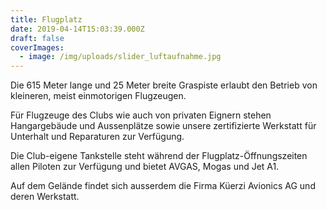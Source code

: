 ```yaml
---
title: Flugplatz
date: 2019-04-14T15:03:39.000Z
draft: false
coverImages:
  - image: /img/uploads/slider_luftaufnahme.jpg
---
```

Die 615 Meter lange und 25 Meter breite Graspiste erlaubt den Betrieb von kleineren, meist einmotorigen Flugzeugen.

Für Flugzeuge des Clubs wie auch von privaten Eignern stehen Hangargebäude und Aussenplätze sowie unsere zertifizierte Werkstatt für Unterhalt und Reparaturen zur Verfügung.

Die Club-eigene Tankstelle steht während der Flugplatz-Öffnungszeiten allen Piloten zur Verfügung und bietet AVGAS, Mogas und Jet A1.

Auf dem Gelände findet sich ausserdem die Firma Küerzi Avionics AG und deren Werkstatt.
